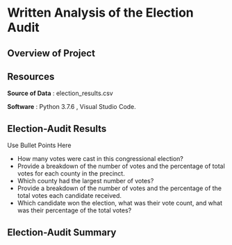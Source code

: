 # Written Analysis of the Election Audit 

## Overview of Project


## Resources
**Source of Data** : election_results.csv

**Software** : Python 3.7.6 , Visual Studio Code.

## Election-Audit Results
Use Bullet Points Here
- How many votes were cast in this congressional election?
- Provide a breakdown of the number of votes and the percentage of total votes for each county in the precinct.
- Which county had the largest number of votes?
- Provide a breakdown of the number of votes and the percentage of the total votes each candidate received.
- Which candidate won the election, what was their vote count, and what was their percentage of the total votes?



  
## Election-Audit Summary




